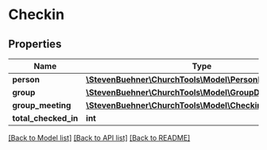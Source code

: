 # Checkin

## Properties
Name | Type | Description | Notes
------------ | ------------- | ------------- | -------------
**person** | [**\StevenBuehner\ChurchTools\Model\PersonDomainObject**](PersonDomainObject.md) |  | [optional] 
**group** | [**\StevenBuehner\ChurchTools\Model\GroupDomainObject1**](GroupDomainObject1.md) |  | [optional] 
**group_meeting** | [**\StevenBuehner\ChurchTools\Model\CheckinGroupMeeting**](CheckinGroupMeeting.md) |  | [optional] 
**total_checked_in** | **int** |  | [optional] 

[[Back to Model list]](../../README.md#documentation-for-models) [[Back to API list]](../../README.md#documentation-for-api-endpoints) [[Back to README]](../../README.md)

